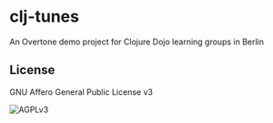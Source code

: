 # clj-tunes

An Overtone demo project for Clojure Dojo learning groups in Berlin

## License

GNU Affero General Public License v3

![AGPLv3](https://gnu.org/graphics/agplv3-155x51.png)
